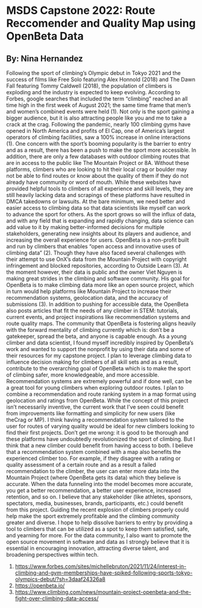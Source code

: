 # MSDS Capstone 2022: Route Reccomender and Quality Map using OpenBeta Data 
## By: Nina Hernandez

  Following the sport of climbing’s Olympic debut in Tokyo 2021 and the success of films like Free Solo featuring Alex Honnold (2018) and The Dawn Fall featuring Tommy Caldwell (2018), the population of climbers is exploding and the industry is expected to keep evolving. According to Forbes, google searches that included the term “climbing” reached an all time high in the first week of August 2021; the same time frame that men’s and women’s combined events were held (1). Not only is the sport gaining a bigger audience, but it is also attracting people like you and me to take a crack at the crag. Following the pandemic, nearly 100 climbing gyms have opened in North America and profits of El Cap, one of America’s largest operators of climbing facilities, saw a 100% increase in online interactions (1). 
  One concern with the sport’s booming popularity is the barrier to entry and as a result, there has been a push to make the sport more accessible. In addition, there are only a few databases with outdoor climbing routes that are in access to the public like The Mountain Project or 8A. Without these platforms, climbers who are looking to hit their local crag or boulder may not be able to find routes or know about the quality of them if they do not already have community or word of mouth. While these websites have provided helpful tools to climbers of all experience and skill levels, they are still heavily lacking data and scrapings of these platforms have resulted in DMCA takedowns or lawsuits. At the bare minimum, we need better and easier access to climbing data so that data scientists like myself can work to advance the sport for others. As the sport grows so will the influx of data, and with any field that is expanding and rapidly changing, data science can add value to it by making better-informed decisions for multiple stakeholders, generating new insights about its players and audience, and increasing the overall experience for users. 
  OpenBeta is a non-profit built and run by climbers that enables “open access and innovative uses of climbing data” (2). Though they have also faced several challenges with their attempt to use OnX’s data from the Mountain Project with copyright infringement and blocked repositories, according to Outside Learn (3). At the moment however, their data is public and the owner Viet Nguyen is making great strides in the climbing and software community. His goal for OpenBeta is to make climbing data more like an open source project, which in turn would help platforms like Mountain Project to increase their recommendation systems, geolocation data, and the accuracy of submissions (3). In addition to pushing for accessible data, the OpenBeta also posts articles that fit the needs of any climber in STEM: tutorials, current events, and project inspirations like recommendation systems and route quality maps. The community that OpenBeta is fostering aligns heavily with the forward mentality of climbing currently which is: don’t be a gatekeeper, spread the beta, and anyone is capable enough. 
  As a young climber and data scientist, I found myself incredibly inspired by OpenBeta’s work and wanted to support the nonprofit by using their data and some of their resources for my capstone project.  I plan to leverage climbing data to influence decision making for climbers of all skill sets and as a result, contribute to the overarching goal of OpenBeta which is to make the sport of climbing safer, more knowledgeable, and more accessible. Recommendation systems are extremely powerful and if done well, can be a great tool for young climbers when exploring outdoor routes. I plan to combine a recommendation and route ranking system in a map format using geolocation and ratings from OpenBeta. While the concept of this project isn’t necessarily inventive, the current work that I’ve seen could benefit from improvements like formatting and simplicity for new users (like theCrag or MP). I think having a recommendation system tailored to the user for routes of varying quality would be ideal for new climbers looking to find their first projects. Don’t get me wrong: it is good to be thorough and these platforms have undoubtedly revolutionized the sport of climbing. But I think that a new climber could benefit from having access to both. I believe that a recommendation system combined with a map also benefits the experienced climber too. For example, if they disagree with a rating or quality assessment of a certain route and as a result a failed recommendation to the climber, the user can enter more data into the Mountain Project (where OpenBeta gets its data) which they believe is accurate. When the data funneling into the model becomes more accurate, you get a better recommendation, a better user experience, increased retention, and so on.
  I believe that any stakeholder (like athletes, sponsors, spectators, media, businesses, brands, participants, etc.) could benefit from this project. Guiding the recent explosion of climbers properly could help make the sport extremely profitable and the climbing community greater and diverse. I hope to help dissolve barriers to entry by providing a tool to climbers that can be utilized as a spot to keep them satisfied, safe, and yearning for more. For the data community, I also want to promote the open source movement in software and data as I strongly believe that it is essential in encouraging innovation, attracting diverse talent, and broadening perspectives within tech. 

1. https://www.forbes.com/sites/michellebruton/2021/11/24/interest-in-climbing-and-gym-memberships-have-spiked-following-sports-tokyo-olympics-debut/?sh=3daaf24326a8
2. https://openbeta.io/
3. https://www.climbing.com/news/mountain-project-openbeta-and-the-fight-over-climbing-data-access/



